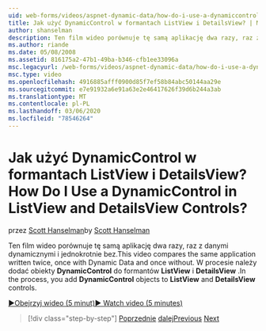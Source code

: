 ```yaml
---
uid: web-forms/videos/aspnet-dynamic-data/how-do-i-use-a-dynamiccontrol-in-listview-and-detailsview-controls
title: Jak użyć DynamicControl w formantach ListView i DetailsView? | Microsoft Docs
author: shanselman
description: Ten film wideo porównuje tę samą aplikację dwa razy, raz z danymi dynamicznymi i jednokrotnie bez. W procesie Dodaj obiekty DynamicControl do elementu ListView a...
ms.author: riande
ms.date: 05/08/2008
ms.assetid: 816175a2-47b1-49ba-b346-cfb1ee33096a
msc.legacyurl: /web-forms/videos/aspnet-dynamic-data/how-do-i-use-a-dynamiccontrol-in-listview-and-detailsview-controls
msc.type: video
ms.openlocfilehash: 4916885afff0900d85f7ef58b84abc50144aa29e
ms.sourcegitcommit: e7e91932a6e91a63e2e46417626f39d6b244a3ab
ms.translationtype: MT
ms.contentlocale: pl-PL
ms.lasthandoff: 03/06/2020
ms.locfileid: "78546264"
---
```

# <a name="how-do-i-use-a-dynamiccontrol-in-listview-and-detailsview-controls"></a><span data-ttu-id="317d2-105">Jak użyć DynamicControl w formantach ListView i DetailsView?</span><span class="sxs-lookup"><span data-stu-id="317d2-105">How Do I Use a DynamicControl in ListView and DetailsView Controls?</span></span>

<span data-ttu-id="317d2-106">przez [Scott Hanselman](https://github.com/shanselman)</span><span class="sxs-lookup"><span data-stu-id="317d2-106">by [Scott Hanselman](https://github.com/shanselman)</span></span>

<span data-ttu-id="317d2-107">Ten film wideo porównuje tę samą aplikację dwa razy, raz z danymi dynamicznymi i jednokrotnie bez.</span><span class="sxs-lookup"><span data-stu-id="317d2-107">This video compares the same application written twice, once with Dynamic Data and once without.</span></span> <span data-ttu-id="317d2-108">W procesie należy dodać obiekty **DynamicControl** do formantów **ListView** i **DetailsView** .</span><span class="sxs-lookup"><span data-stu-id="317d2-108">In the process, you add **DynamicControl** objects to **ListView** and **DetailsView** controls.</span></span>

[<span data-ttu-id="317d2-109">&#9654;Obejrzyj wideo (5 minut)</span><span class="sxs-lookup"><span data-stu-id="317d2-109">&#9654; Watch video (5 minutes)</span></span>](https://channel9.msdn.com/Blogs/ASP-NET-Site-Videos/how-do-i-use-a-dynamiccontrol-in-listview-and-detailsview-controls)

> [!div class="step-by-step"]
> <span data-ttu-id="317d2-110">[Poprzednie](how-do-i-display-unknown-datatypes.md)
> [dalej](getting-started-with-dynamic-data.md)</span><span class="sxs-lookup"><span data-stu-id="317d2-110">[Previous](how-do-i-display-unknown-datatypes.md)
[Next](getting-started-with-dynamic-data.md)</span></span>
